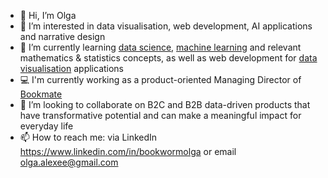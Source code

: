 - 👋 Hi, I’m Olga
- 👀 I’m interested in data visualisation, web development, AI applications and narrative design 
- 🌱 I’m currently learning <a href="https://www.ibm.com/topics/data-science#:~:text=Data%20science%20combines%20math%20and,decision%20making%20and%20strategic%20planning">data science</a>, <a href="https://www.ibm.com/topics/machine-learning">machine learning</a> and relevant mathematics & statistics concepts, as well as web development for <a href="https://www.ibm.com/topics/data-visualization">data visualisation</a> applications
- 💻 I'm currently working as a product-oriented Managing Director of <a href="https://bookmate.com">Bookmate</a>
- 💞️ I’m looking to collaborate on B2C and B2B data-driven products that have transformative potential and can make a meaningful impact for everyday life
- 📫 How to reach me: via LinkedIn https://www.linkedin.com/in/bookwormolga or email olga.alexee@gmail.com

<!---
olgaalexee/olgaalexee is a ✨ special ✨ repository because its `README.md` (this file) appears on your GitHub profile.
You can click the Preview link to take a look at your changes.
--->
